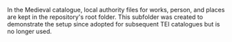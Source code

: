 In the Medieval catalogue, local authority files for works, person, and places are kept in the repository's root folder.
This subfolder was created to demonstrate the setup since adopted for subsequent TEI catalogues but is no longer used.

